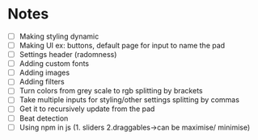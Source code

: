 # Notes
- [ ] Making styling dynamic
- [ ] Making UI ex: buttons, default page for input to name the pad 
- [ ] Settings header (radomness)
- [ ] Adding custom fonts
- [ ] Adding images 
- [ ] Adding filters
- [ ] Turn colors from grey scale to rgb splitting by brackets
- [ ] Take multiple inputs for styling/other settings splitting by commas
- [ ] Get it to recursively update from the pad
- [ ] Beat detection
- [ ] Using npm in js (1. sliders 2.draggables->can be maximise/ minimise) 